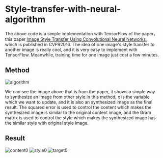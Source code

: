# Style-transfer-with-neural-algorithm

The above code is a simple implementation with TensorFlow of the paper， this paper [Image Style Transfer Using Convolutional Neural Networks](http://openaccess.thecvf.com/content_cvpr_2016/papers/Gatys_Image_Style_Transfer_CVPR_2016_paper.pdf), which is published in CVPR2016. The idea of one image's style transfer to another image is really cool, and it is very easy to implement with TensorFlow. Meanwhile, training time for one image just cost a few minutes.

Method
-------

![algorithm](https://github.com/MingtaoGuo/Style-transfer-with-neural-algorithm/raw/master/method/method.jpg)

We can see the image above that is from the paper, it shows a simple way to synthesize an image from other style.In this method, x is the variable which we want to update, and it is also an synthesized image as the final result. The squared error is used to control the content which makes the synthesized image is similar to the original content image, and the Gram matrix is used to control the style which makes the synthesized image has the similar style with original style image.

Result
-----------

![content0](https://github.com/MingtaoGuo/Style-transfer-with-neural-algorithm/raw/master/images/content0.jpg)
![style0](https://github.com/MingtaoGuo/Style-transfer-with-neural-algorithm/raw/master/images/style0.jpg)
![target0](https://github.com/MingtaoGuo/Style-transfer-with-neural-algorithm/raw/master/images/target0.jpg)
